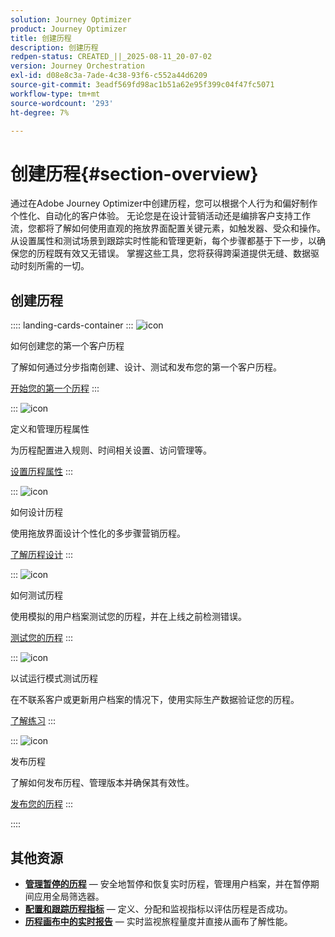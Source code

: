 ```yaml
---
solution: Journey Optimizer
product: Journey Optimizer
title: 创建历程
description: 创建历程
redpen-status: CREATED_||_2025-08-11_20-07-02
version: Journey Orchestration
exl-id: d08e8c3a-7ade-4c38-93f6-c552a44d6209
source-git-commit: 3eadf569fd98ac1b51a62e95f399c04f47fc5071
workflow-type: tm+mt
source-wordcount: '293'
ht-degree: 7%

---
```


# 创建历程{#section-overview}

通过在Adobe Journey Optimizer中创建历程，您可以根据个人行为和偏好制作个性化、自动化的客户体验。 无论您是在设计营销活动还是编排客户支持工作流，您都将了解如何使用直观的拖放界面配置关键元素，如触发器、受众和操作。 从设置属性和测试场景到跟踪实时性能和管理更新，每个步骤都基于下一步，以确保您的历程既有效又无错误。 掌握这些工具，您将获得跨渠道提供无缝、数据驱动时刻所需的一切。

## 创建历程

:::: landing-cards-container
:::
![icon](https://cdn.experienceleague.adobe.com/icons/circle-play.svg?lang=zh-Hans)

如何创建您的第一个客户历程

了解如何通过分步指南创建、设计、测试和发布您的第一个客户历程。

[开始您的第一个历程](../using/building-journeys/journey-gs.md)
:::

:::
![icon](https://cdn.experienceleague.adobe.com/icons/gear.svg?lang=zh-Hans)

定义和管理历程属性

为历程配置进入规则、时间相关设置、访问管理等。

[设置历程属性](../using/building-journeys/journey-properties.md)
:::

:::
![icon](https://cdn.experienceleague.adobe.com/icons/puzzle-piece.svg?lang=zh-Hans)

如何设计历程

使用拖放界面设计个性化的多步骤营销历程。

[了解历程设计](../using/building-journeys/using-the-journey-designer.md)
:::

:::
![icon](https://cdn.experienceleague.adobe.com/icons/list-check.svg?lang=zh-Hans)

如何测试历程

使用模拟的用户档案测试您的历程，并在上线之前检测错误。

[测试您的历程](../using/building-journeys/testing-the-journey.md)
:::

:::
![icon](https://cdn.experienceleague.adobe.com/icons/screwdriver-wrench.svg?lang=zh-Hans)

以试运行模式测试历程

在不联系客户或更新用户档案的情况下，使用实际生产数据验证您的历程。

[了解练习](../using/building-journeys/journey-dry-run.md)
:::

:::
![icon](https://cdn.experienceleague.adobe.com/icons/circle-play.svg?lang=zh-Hans)

发布历程

了解如何发布历程、管理版本并确保其有效性。

[发布您的历程](../using/building-journeys/publishing-the-journey.md)
:::

::::


## 其他资源

- **[管理暂停的历程](../using/building-journeys/journey-pause.md)** — 安全地暂停和恢复实时历程，管理用户档案，并在暂停期间应用全局筛选器。
- **[配置和跟踪历程指标](../using/building-journeys/success-metrics.md)** — 定义、分配和监视指标以评估历程是否成功。
- **[历程画布中的实时报告](../using/building-journeys/report-journey.md)** — 实时监视旅程量度并直接从画布了解性能。
